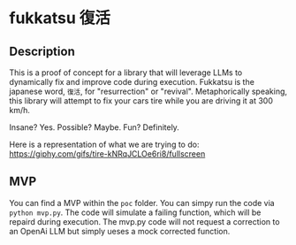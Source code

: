 # fukkatsu 復活 

## Description

This is a proof of concept for a library that will leverage LLMs to dynamically fix and improve code during execution. Fukkatsu is the japanese word, `復活`, for "resurrection" or "revival". Metaphorically speaking, this library will attempt to fix your cars tire while you are driving it at 300 km/h. 

Insane? Yes. Possible? Maybe. Fun? Definitely.


Here is a representation of what we are trying to do: https://giphy.com/gifs/tire-kNRqJCLOe6ri8/fullscreen 


## MVP

You can find a MVP within the `poc` folder. You can simpy run the code via `python mvp.py`. The code will simulate a failing function, which will be repaird during execution. The mvp.py code will not request a correction to an OpenAi LLM but simply ueses a mock corrected function.